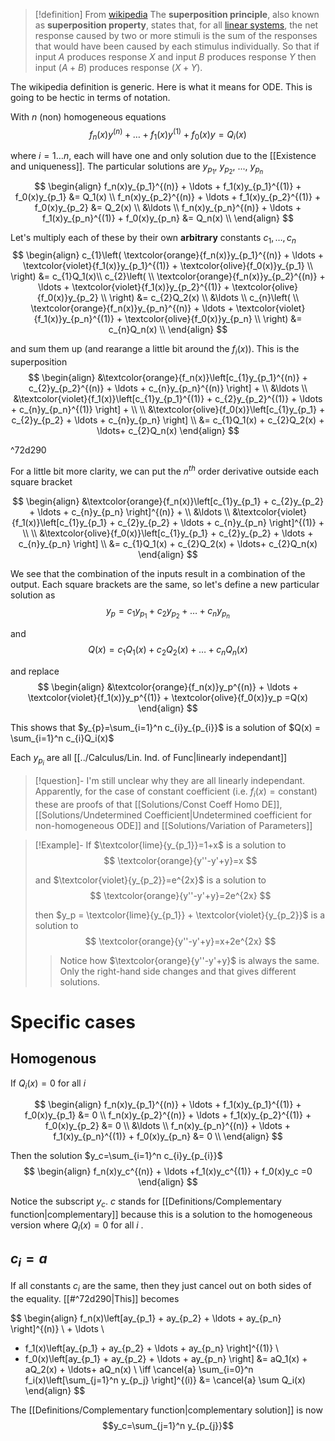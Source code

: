 
> [!definition]
> From [wikipedia](https://en.wikipedia.org/wiki/Superposition_principle)
> The **superposition principle**, also known as **superposition property**, states that, for all [linear systems](https://en.wikipedia.org/wiki/Linear_system "Linear system"), the net response caused by two or more stimuli is the sum of the responses that would have been caused by each stimulus individually. So that if input $A$ produces response $X$ and input $B$ produces response $Y$ then input $(A+B)$ produces response $(X+Y)$.

The wikipedia definition is generic. Here is what it means for ODE. This is going to be hectic in terms of notation.

With $n$ (non) homogeneous equations
$$
f_n(x)y^{(n)} + \ldots + f_1(x)y^{(1)} + f_0(x)y = Q_i(x) 
$$

where $i = 1 \ldots n$, each will have one and only solution due to the [[Existence and uniqueness]]. The particular solutions are $y_{p_1}$, $y_{p_2}$, ..., $y_{p_n}$
$$
\begin{align}
f_n(x)y_{p_1}^{(n)} + \ldots + f_1(x)y_{p_1}^{(1)} + f_0(x)y_{p_1} &= Q_1(x) \\
f_n(x)y_{p_2}^{(n)} + \ldots + f_1(x)y_{p_2}^{(1)} + f_0(x)y_{p_2} &= Q_2(x) \\
&\ldots \\
f_n(x)y_{p_n}^{(n)} + \ldots + f_1(x)y_{p_n}^{(1)} + f_0(x)y_{p_n} &= Q_n(x) \\
\end{align}
$$

Let's multiply each of these by their own **arbitrary** constants $c_{1}, \ldots, c_{n}$
$$
\begin{align}
c_{1}\left( 
\textcolor{orange}{f_n(x)}y_{p_1}^{(n)} + \ldots + \textcolor{violet}{f_1(x)}y_{p_1}^{(1)} + \textcolor{olive}{f_0(x)}y_{p_1} \\
\right) &= c_{1}Q_1(x)\\ 
c_{2}\left( \\
\textcolor{orange}{f_n(x)}y_{p_2}^{(n)} + \ldots + \textcolor{violet}{f_1(x)}y_{p_2}^{(1)} + \textcolor{olive}{f_0(x)}y_{p_2} \\
\right) &= c_{2}Q_2(x) \\
&\ldots \\
c_{n}\left( \\
\textcolor{orange}{f_n(x)}y_{p_n}^{(n)} + \ldots + \textcolor{violet}{f_1(x)}y_{p_n}^{(1)} + \textcolor{olive}{f_0(x)}y_{p_n} \\
\right) &= c_{n}Q_n(x) \\
\end{align}
$$

and sum them up (and rearange a little bit around the $f_{i}(x)$). This is the superposition
$$
\begin{align}
&\textcolor{orange}{f_n(x)}\left[c_{1}y_{p_1}^{(n)}  + c_{2}y_{p_2}^{(n)} + \ldots + c_{n}y_{p_n}^{(n)} \right] +  \\ &\ldots \\
&\textcolor{violet}{f_1(x)}\left[c_{1}y_{p_1}^{(1)}  + c_{2}y_{p_2}^{(1)} + \ldots + c_{n}y_{p_n}^{(1)} \right] +  \\ \\
&\textcolor{olive}{f_0(x)}\left[c_{1}y_{p_1}  + c_{2}y_{p_2} + \ldots + c_{n}y_{p_n} \right]  \\ 
&= c_{1}Q_1(x) + c_{2}Q_2(x) + \ldots+ c_{2}Q_n(x)
\end{align}
$$

^72d290

For a little bit more clarity, we can put the $n^{th}$ order derivative outside each square bracket

$$
\begin{align}
&\textcolor{orange}{f_n(x)}\left[c_{1}y_{p_1}  + c_{2}y_{p_2} + \ldots + c_{n}y_{p_n} \right]^{(n)} +  \\ &\ldots \\
&\textcolor{violet}{f_1(x)}\left[c_{1}y_{p_1}  + c_{2}y_{p_2} + \ldots + c_{n}y_{p_n} \right]^{(1)} +  \\ \\
&\textcolor{olive}{f_0(x)}\left[c_{1}y_{p_1}  + c_{2}y_{p_2} + \ldots + c_{n}y_{p_n} \right] \\ 
&= c_{1}Q_1(x) + c_{2}Q_2(x) + \ldots+ c_{2}Q_n(x)
\end{align}
$$

We see that the combination of the inputs result in a combination of the output. Each square brackets are the same, so let's define a new particular solution as
$$y_p = c_{1}y_{p_1} + c_{2}y_{p_2} +  \ldots + c_{n}y_{p_n}$$ 

and 
$$Q(x)= c_{1}Q_1(x) + c_{2}Q_2(x) + \ldots + c_{n}Q_n(x)   $$

and replace
$$
\begin{align}
&\textcolor{orange}{f_n(x)}y_p^{(n)} + 
\ldots +
\textcolor{violet}{f_1(x)}y_p^{(1)} +  
\textcolor{olive}{f_0(x)}y_p =Q(x)
\end{align}
$$

This shows that $y_{p}=\sum_{i=1}^n c_{i}y_{p_{i}}$ is a solution of  $Q(x) = \sum_{i=1}^n c_{i}Q_i(x)$

Each $y_{p_{i}}$ are all [[../Calculus/Lin. Ind. of Func|linearly independant]]


> [!question]-
> I'm still unclear why they are all linearly independant. Apparently, for the case of constant coefficient (i.e. $f_{i}(x) = \text{constant}$) these are proofs of that [[Solutions/Const Coeff Homo DE]],  [[Solutions/Undetermined Coefficient|Undetermined coefficient for non-homogeneous ODE]] and [[Solutions/Variation of Parameters]]

> [!Example]-
> If $\textcolor{lime}{y_{p_1}}=1+x$ is a solution to 
> $$
> \textcolor{orange}{y''-y'+y}=x
> $$
> 
> and $\textcolor{violet}{y_{p_2}}=e^{2x}$ is a solution to 
> $$
> \textcolor{orange}{y''-y'+y}=2e^{2x}
> $$
> 
> then $y_p = \textcolor{lime}{y_{p_1}} + \textcolor{violet}{y_{p_2}}$ is a solution to
> $$
> \textcolor{orange}{y''-y'+y}=x+2e^{2x}
> $$
> 
> > Notice how $\textcolor{orange}{y''-y'+y}$ is always the same. Only the right-hand side changes and that gives different solutions.  

# Specific cases
## Homogenous

If $Q_{i}(x)=0$ for all $i$ 

$$
\begin{align}
f_n(x)y_{p_1}^{(n)} + \ldots + f_1(x)y_{p_1}^{(1)} + f_0(x)y_{p_1} &= 0 \\
f_n(x)y_{p_2}^{(n)} + \ldots + f_1(x)y_{p_2}^{(1)} + f_0(x)y_{p_2} &= 0 \\
&\ldots \\
f_n(x)y_{p_n}^{(n)} + \ldots + f_1(x)y_{p_n}^{(1)} + f_0(x)y_{p_n} &= 0 \\
\end{align}
$$

Then the solution $y_c=\sum_{i=1}^n c_{i}y_{p_{i}}$
$$
\begin{align}
f_n(x)y_c^{(n)} + \ldots +f_1(x)y_c^{(1)} +  f_0(x)y_c =0
\end{align}
$$

Notice the subscript $y_c$. $c$ stands for [[Definitions/Complementary function|complementary]] because this is a solution to the homogeneous version where $Q_{i}(x)=0$ for all $i$ .


## $c_i=a$
If all constants $c_i$ are the same, then they just cancel out on both sides of the equality. [[#^72d290|This]] becomes

$$
\begin{align}
f_n(x)\left[ay_{p_1}  + ay_{p_2} + \ldots + ay_{p_n} \right]^{(n)} \\ + \ldots \\
+ f_1(x)\left[ay_{p_1}  + ay_{p_2} + \ldots + ay_{p_n} \right]^{(1)}  \\ 
+ f_0(x)\left[ay_{p_1}  + ay_{p_2} + \ldots + ay_{p_n} \right] &= aQ_1(x) + aQ_2(x) + \ldots+ aQ_n(x)  \\
\iff \cancel{a} \sum_{i=0}^n f_i(x)\left[\sum_{j=1}^n y_{p_j}  \right]^{(i)} &= \cancel{a} \sum Q_i(x)
\end{align}
$$

The [[Definitions/Complementary function|complementary solution]] is now
$$y_c=\sum_{j=1}^n y_{p_{j}}$$